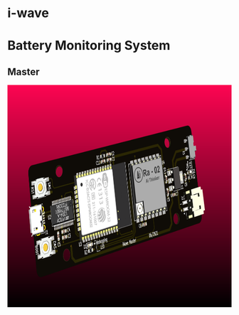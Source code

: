# i-wave
# Battery Monitoring System 
## Master
<img src="images/i-wave_master_4.png" height="500"></img> 
